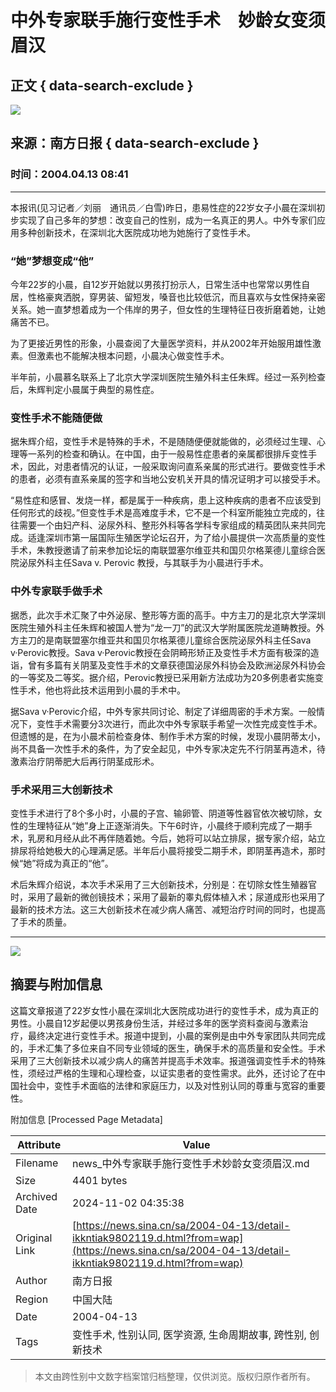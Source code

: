 # 中外专家联手施行变性手术　妙龄女变须眉汉

## 正文 { data-search-exclude }


![](//n.sinaimg.cn/sinacn/20170523/33f8-fyfkzhs9794054.jpg)

## 来源：南方日报 { data-search-exclude }

### 时间：2004.04.13 08:41

---

本报讯(见习记者／刘丽　通讯员／白雪)昨日，患易性症的22岁女子小晨在深圳初步实现了自己多年的梦想：改变自己的性别，成为一名真正的男人。中外专家们应用多种创新技术，在深圳北大医院成功地为她施行了变性手术。

### “她”梦想变成“他”

今年22岁的小晨，自12岁开始就以男孩打扮示人，日常生活中也常常以男性自居，性格豪爽洒脱，穿男装、留短发，嗓音也比较低沉，而且喜欢与女性保持亲密关系。她一直梦想着成为一个伟岸的男子，但女性的生理特征日夜折磨着她，让她痛苦不已。

为了更接近男性的形象，小晨查阅了大量医学资料，并从2002年开始服用雄性激素。但激素也不能解决根本问题，小晨决心做变性手术。

半年前，小晨慕名联系上了北京大学深圳医院生殖外科主任朱辉。经过一系列检查后，朱辉判定小晨属于典型的易性症。

### 变性手术不能随便做

据朱辉介绍，变性手术是特殊的手术，不是随随便便就能做的，必须经过生理、心理等一系列的检查和确认。在中国，由于一般易性症患者的亲属都很排斥变性手术，因此，对患者情况的认证，一般采取询问直系亲属的形式进行。要做变性手术的患者，必须有直系亲属的签字和当地公安机关开具的情况证明才可以接受手术。

“易性症和感冒、发烧一样，都是属于一种疾病，患上这种疾病的患者不应该受到任何形式的歧视。”但变性手术是高难度手术，它不是一个科室所能独立完成的，往往需要一个由妇产科、泌尿外科、整形外科等各学科专家组成的精英团队来共同完成。适逢深圳市第一届国际生殖医学论坛召开，为了给小晨提供一次高质量的变性手术，朱教授邀请了前来参加论坛的南联盟塞尔维亚共和国贝尔格莱德儿童综合医院泌尿外科主任Sava v. Perovic 教授，与其联手为小晨进行手术。

### 中外专家联手做手术

据悉，此次手术汇聚了中外泌尿、整形等方面的高手。中方主刀的是北京大学深圳医院生殖外科主任朱辉和被国人誉为“龙一刀”的武汉大学附属医院龙道畴教授。外方主刀的是南联盟塞尔维亚共和国贝尔格莱德儿童综合医院泌尿外科主任Sava v·Perovic教授。Sava v·Perovic教授在会阴畸形矫正及变性手术方面有极深的造诣，曾有多篇有关阴茎及变性手术的文章获德国泌尿外科协会及欧洲泌尿外科协会的一等奖及二等奖。据介绍，Perovic教授已采用新方法成功为20多例患者实施变性手术，他也将此技术运用到小晨的手术中。

据Sava v·Perovic介绍，中外专家共同讨论、制定了详细周密的手术方案。一般情况下，变性手术需要分3次进行，而此次中外专家联手希望一次性完成变性手术。但遗憾的是，在为小晨术前检查身体、制作手术方案的时候，发现小晨阴蒂太小，尚不具备一次性手术的条件，为了安全起见，中外专家决定先不行阴茎再造术，待激素治疗阴蒂肥大后再行阴茎成形术。

### 手术采用三大创新技术

变性手术进行了8个多小时，小晨的子宫、输卵管、阴道等性器官依次被切除，女性的生理特征从“她”身上正逐渐消失。下午6时许，小晨终于顺利完成了一期手术，乳房和月经从此不再伴随着她。今后，她将可以站立排尿，据专家介绍，站立排尿将给她极大的心理满足感。半年后小晨将接受二期手术，即阴茎再造术，那时候“她”将成为真正的“他”。

术后朱辉介绍说，本次手术采用了三大创新技术，分别是：在切除女性生殖器官时，采用了最新的微创镜技术；采用了最新的睾丸假体植入术；尿道成形也采用了最新的技术方法。这三大创新技术在减少病人痛苦、减短治疗时间的同时，也提高了手术的质量。

---

![](//n.sinaimg.cn/default/2fb77759/20151125/320X320.png)

## 摘要与附加信息

<!-- tcd_abstract -->
这篇文章报道了22岁女性小晨在深圳北大医院成功进行的变性手术，成为真正的男性。小晨自12岁起便以男孩身份生活，并经过多年的医学资料查阅与激素治疗，最终决定进行变性手术。报道中提到，小晨的案例是由中外专家团队共同完成的，手术汇集了多位来自不同专业领域的医生，确保手术的高质量和安全性。手术采用了三大创新技术以减少病人的痛苦并提高手术效率。报道强调变性手术的特殊性，须经过严格的生理和心理检查，以证实患者的变性需求。此外，还讨论了在中国社会中，变性手术面临的法律和家庭压力，以及对性别认同的尊重与宽容的重要性。
<!-- tcd_abstract_end -->

附加信息 [Processed Page Metadata]

| Attribute       | Value                                  |
|-----------------|----------------------------------------|
| Filename        | news_中外专家联手施行变性手术妙龄女变须眉汉.md                             |
| Size            | 4401 bytes                           |
| Archived Date   | 2024-11-02 04:35:38                             |
| Original Link   | [https://news.sina.cn/sa/2004-04-13/detail-ikkntiak9802119.d.html?from=wap](https://news.sina.cn/sa/2004-04-13/detail-ikkntiak9802119.d.html?from=wap)                       |
| Author          | 南方日报                               |
| Region          | 中国大陆                               |
| Date            | 2004-04-13                                 |
| Tags            | 变性手术, 性别认同, 医学资源, 生命周期故事, 跨性别, 创新技术                                 |
>
> 本文由跨性别中文数字档案馆归档整理，仅供浏览。版权归原作者所有。
>